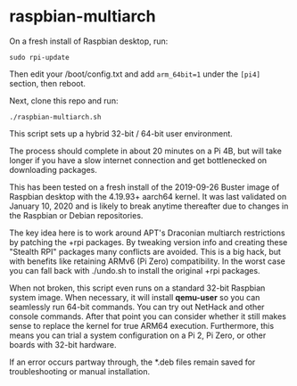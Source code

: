# raspbian-multiarch

On a fresh install of Raspbian desktop, run:

    sudo rpi-update

Then edit your /boot/config.txt and add `arm_64bit=1` under the `[pi4]` section, then
reboot.

Next, clone this repo and run:

    ./raspbian-multiarch.sh

This script sets up a hybrid 32-bit / 64-bit user environment.
 
The process should complete in about 20 minutes on a Pi 4B, but will take longer
if you have a slow internet connection and get bottlenecked on downloading packages.

This has been tested on a fresh install of the 2019-09-26 Buster image of Raspbian 
desktop with the 4.19.93+ aarch64 kernel. It was last validated on January 10,
2020 and is likely to break anytime thereafter due to changes in the Raspbian
or Debian repositories.

The key idea here is to work around APT's Draconian multiarch restrictions by
patching the +rpi packages. By tweaking version info and creating these "Stealth RPI"
packages many conflicts are avoided. This is a big hack, but with benefits like
retaining ARMv6 (Pi Zero) compatibility. In the worst case you can fall back with
./undo.sh to install the original +rpi packages.

When not broken, this script even runs on a standard 32-bit Raspbian system image. 
When necessary, it will install **qemu-user** so you can seamlessly run 64-bit commands.
You can try out NetHack and other console commands.
After that point you can consider whether it still makes sense to replace
the kernel for true ARM64 execution. Furthermore, this means you can trial a
system configuration on a Pi 2, Pi Zero, or other boards with 32-bit hardware.

If an error occurs partway through, the *.deb files remain saved for troubleshooting or
manual installation.
